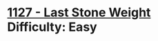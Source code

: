 # [1127 - Last Stone Weight](https://leetcode.com/problems/last-stone-weight/) </br> Difficulty: Easy